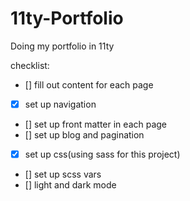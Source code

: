 # 11ty-Portfolio
Doing my portfolio in 11ty

checklist:
- [] fill out content for each page
- [x] set up navigation
- [] set up front matter in each page
- [] set up blog and pagination
- [x] set up css(using sass for this project)
- [] set up scss vars
- [] light and dark mode